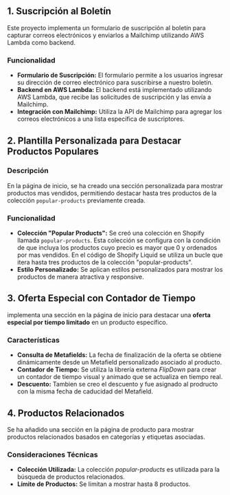 ## 1. Suscripción al Boletín

Este proyecto implementa un formulario de suscripción al boletín para capturar correos electrónicos y enviarlos a Mailchimp utilizando AWS Lambda como backend.

### Funcionalidad

- **Formulario de Suscripción:** El formulario permite a los usuarios ingresar su dirección de correo electrónico para suscribirse a nuestro boletín.
- **Backend en AWS Lambda:** El backend está implementado utilizando AWS Lambda, que recibe las solicitudes de suscripción y las envía a Mailchimp.
- **Integración con Mailchimp:** Utiliza la API de Mailchimp para agregar los correos electrónicos a una lista específica de suscriptores.

## 2. Plantilla Personalizada para Destacar Productos Populares

### Descripción
En la página de inicio, se ha creado una sección personalizada para mostrar productos mas vendidos, permitiendo destacar hasta tres productos de la colección `popular-products` previamente creada.

### Funcionalidad

- **Colección "Popular Products":** Se creó una colección en Shopify llamada `popular-products`. Esta colección se configura con la condición de que incluya los productos cuyo precio es mayor que 0 y  ordenados por mas vendidos. En el código de Shopify Liquid se utiliza un bucle que itera hasta tres productos de la colección "popular-products".
- **Estilo Personalizado:** Se aplican estilos personalizados para mostrar los productos de manera atractiva y responsive.

## 3. Oferta Especial con Contador de Tiempo

implementa una sección en la página de inicio para destacar una **oferta especial por tiempo limitado** en un producto específico.

### Características

- **Consulta de Metafields:** La fecha de finalización de la oferta se obtiene dinámicamente desde un Metafield personalizado asociado al producto.
- **Contador de Tiempo:** Se utiliza la librería externa *FlipDown* para crear un contador de tiempo visual y animado que se actualiza en tiempo real.
- **Descuento:** Tambien se creo el descuento y fue asignado al prodructo con la misma fecha de caducidad del Metafield.

## 4. Productos Relacionados

Se ha añadido una sección en la página de producto para mostrar productos relacionados basados en categorías y etiquetas asociadas.

### Consideraciones Técnicas

- **Colección Utilizada:** La colección *popular-products* es utilizada para la búsqueda de productos relacionados.
- **Límite de Productos:** Se limitan a mostrar hasta 8 productos.